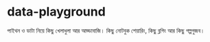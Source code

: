 data-playground
===============

পাইথন ও ডাটা নিয়ে কিছু খেলাধুলা আর আড্ডাবাজি। কিছু নোটবুক শেয়ারিং, কিছু ব্লগিং আর কিছু গল্পগুজব।
